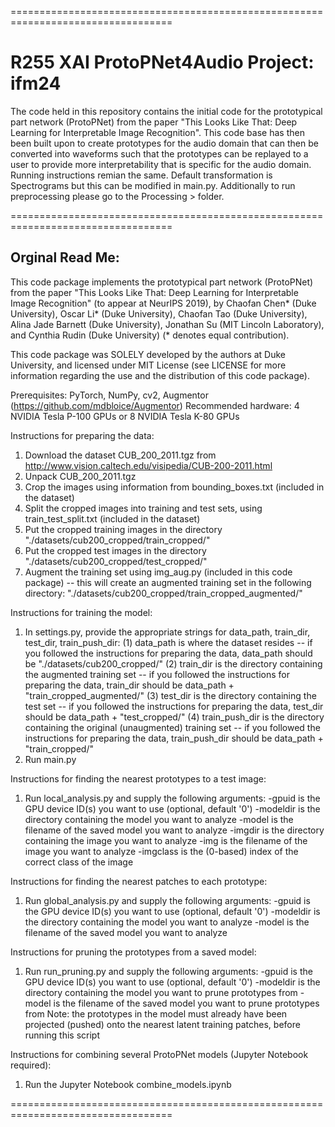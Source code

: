 ==================================================================================
# R255 XAI ProtoPNet4Audio Project: ifm24

The code held in this repository contains the initial code for the prototypical part network (ProtoPNet)
from the paper "This Looks Like That: Deep Learning for Interpretable Image Recognition". This code base has then been built upon to create prototypes for the audio domain that can then be converted into waveforms such that the prototypes can be replayed to a user to provide more interpretability that is specific for the audio domain. Running instructions remian the same. Default transformation is Spectrograms but this can be modified in main.py. Additionally to run preprocessing please go to the Processing > folder.

==================================================================================
##  Orginal Read Me:
This code package implements the prototypical part network (ProtoPNet)
from the paper "This Looks Like That: Deep Learning for Interpretable Image Recognition"
(to appear at NeurIPS 2019), by Chaofan Chen* (Duke University), Oscar Li* (Duke University),
Chaofan Tao (Duke University), Alina Jade Barnett (Duke University),
Jonathan Su (MIT Lincoln Laboratory), and Cynthia Rudin (Duke University)
(* denotes equal contribution).

This code package was SOLELY developed by the authors at Duke University,
and licensed under MIT License (see LICENSE for more information regarding the use
and the distribution of this code package).

Prerequisites: PyTorch, NumPy, cv2, Augmentor (https://github.com/mdbloice/Augmentor)
Recommended hardware: 4 NVIDIA Tesla P-100 GPUs or 8 NVIDIA Tesla K-80 GPUs

Instructions for preparing the data:
1. Download the dataset CUB_200_2011.tgz from http://www.vision.caltech.edu/visipedia/CUB-200-2011.html
2. Unpack CUB_200_2011.tgz
3. Crop the images using information from bounding_boxes.txt (included in the dataset)
4. Split the cropped images into training and test sets, using train_test_split.txt (included in the dataset)
5. Put the cropped training images in the directory "./datasets/cub200_cropped/train_cropped/"
6. Put the cropped test images in the directory "./datasets/cub200_cropped/test_cropped/"
7. Augment the training set using img_aug.py (included in this code package)
   -- this will create an augmented training set in the following directory:
      "./datasets/cub200_cropped/train_cropped_augmented/"

Instructions for training the model:
1. In settings.py, provide the appropriate strings for data_path, train_dir, test_dir,
train_push_dir:
(1) data_path is where the dataset resides
    -- if you followed the instructions for preparing the data, data_path should be "./datasets/cub200_cropped/"
(2) train_dir is the directory containing the augmented training set
    -- if you followed the instructions for preparing the data, train_dir should be data_path + "train_cropped_augmented/"
(3) test_dir is the directory containing the test set
    -- if you followed the instructions for preparing the data, test_dir should be data_path + "test_cropped/"
(4) train_push_dir is the directory containing the original (unaugmented) training set
    -- if you followed the instructions for preparing the data, train_push_dir should be data_path + "train_cropped/"
2. Run main.py

Instructions for finding the nearest prototypes to a test image:
1. Run local_analysis.py and supply the following arguments:
-gpuid is the GPU device ID(s) you want to use (optional, default '0')
-modeldir is the directory containing the model you want to analyze
-model is the filename of the saved model you want to analyze
-imgdir is the directory containing the image you want to analyze
-img is the filename of the image you want to analyze
-imgclass is the (0-based) index of the correct class of the image

Instructions for finding the nearest patches to each prototype:
1. Run global_analysis.py and supply the following arguments:
-gpuid is the GPU device ID(s) you want to use (optional, default '0')
-modeldir is the directory containing the model you want to analyze
-model is the filename of the saved model you want to analyze

Instructions for pruning the prototypes from a saved model:
1. Run run_pruning.py and supply the following arguments:
-gpuid is the GPU device ID(s) you want to use (optional, default '0')
-modeldir is the directory containing the model you want to prune prototypes from
-model is the filename of the saved model you want to prune prototypes from
Note: the prototypes in the model must already have been projected (pushed) onto
the nearest latent training patches, before running this script

Instructions for combining several ProtoPNet models (Jupyter Notebook required):
1. Run the Jupyter Notebook combine_models.ipynb

==================================================================================
